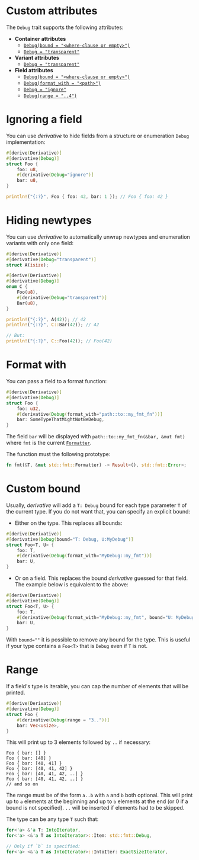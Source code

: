 # Custom attributes
The `Debug` trait supports the following attributes:

* **Container attributes**
    * [`Debug(bound = "<where-clause or empty>")`](#custom-bound)
    * [`Debug = "transparent"`](#hiding-newtypes)
* **Variant attributes**
    * [`Debug = "transparent"`](#hiding-newtypes)
* **Field attributes**
    * [`Debug(bound = "<where-clause or empty>")`](#custom-bound)
    * [`Debug(format_with = "<path>")`](#format-with)
    * [`Debug = "ignore"`](#ignoring-a-field)
    * [`Debug(range = "..4")`](#range)

# Ignoring a field

You can use *derivative* to hide fields from a structure or enumeration `Debug`
implementation:

```rust
#[derive(Derivative)]
#[derivative(Debug)]
struct Foo {
    foo: u8,
    #[derivative(Debug="ignore")]
    bar: u8,
}

println!("{:?}", Foo { foo: 42, bar: 1 }); // Foo { foo: 42 }
```

# Hiding newtypes

You can use *derivative* to automatically unwrap newtypes and enumeration
variants with only one field:

```rust
#[derive(Derivative)]
#[derivative(Debug="transparent")]
struct A(isize);

#[derive(Derivative)]
#[derivative(Debug)]
enum C {
    Foo(u8),
    #[derivative(Debug="transparent")]
    Bar(u8),
}

println!("{:?}", A(42)); // 42
println!("{:?}", C::Bar(42)); // 42

// But:
println!("{:?}", C::Foo(42)); // Foo(42)
```

# Format with

You can pass a field to a format function:

```rust
#[derive(Derivative)]
#[derivative(Debug)]
struct Foo {
    foo: u32,
    #[derivative(Debug(format_with="path::to::my_fmt_fn"))]
    bar: SomeTypeThatMightNotBeDebug,
}
```

The field `bar` will be displayed with `path::to::my_fmt_fn(&bar, &mut fmt)`
where `fmt` is the current [`Formatter`].

The function must the following prototype:

```rust
fn fmt(&T, &mut std::fmt::Formatter) -> Result<(), std::fmt::Error>;
```

# Custom bound

Usually, *derivative* will add a `T: Debug` bound for each type parameter `T`
of the current type. If you do not want that, you can specify an explicit bound:

* Either on the type. This replaces all bounds:

```rust
#[derive(Derivative)]
#[derivative(Debug(bound="T: Debug, U:MyDebug")]
struct Foo<T, U> {
    foo: T,
    #[derivative(Debug(format_with="MyDebug::my_fmt"))]
    bar: U,
}
```

* Or on a field. This replaces the bound *derivative* guessed for that field. The example below is equivalent to the above:

```rust
#[derive(Derivative)]
#[derivative(Debug)]
struct Foo<T, U> {
    foo: T,
    #[derivative(Debug(format_with="MyDebug::my_fmt", bound="U: MyDebug"))]
    bar: U,
}
```

With `bound=""` it is possible to remove any bound for the type. This is useful
if your type contains a `Foo<T>` that is `Debug` even if `T` is not.

[`Formatter`]: https://doc.rust-lang.org/std/fmt/struct.Formatter.html

# Range

If a field's type is iterable, you can cap the number of elements that will be printed.

```rust
#[derive(Derivative)]
#[derivative(Debug)]
struct Foo {
    #[derivative(Debug(range = "3.."))]
    bar: Vec<usize>,
}
```

This will print up to 3 elements followed by `..` if necessary:

```
Foo { bar: [] }
Foo { bar: [40] }
Foo { bar: [40, 41] }
Foo { bar: [40, 41, 42] }
Foo { bar: [40, 41, 42, ..] }
Foo { bar: [40, 41, 42, ..] }
// and so on
```

The range must be of the form `a..b` with `a` and `b` both optional. This will print up to `a` elements at the beginning and up to `b` elements at the end (or 0 if a bound is not specified). `..` will be inserted if elements had to be skipped.

The type can be any type `T` such that:

```rust
for<'a> &'a T: IntoIterator,
for<'a> <&'a T as IntoIterator>::Item: std::fmt::Debug,

// Only if `b` is specified:
for<'a> <&'a T as IntoIterator>::IntoIter: ExactSizeIterator,
```